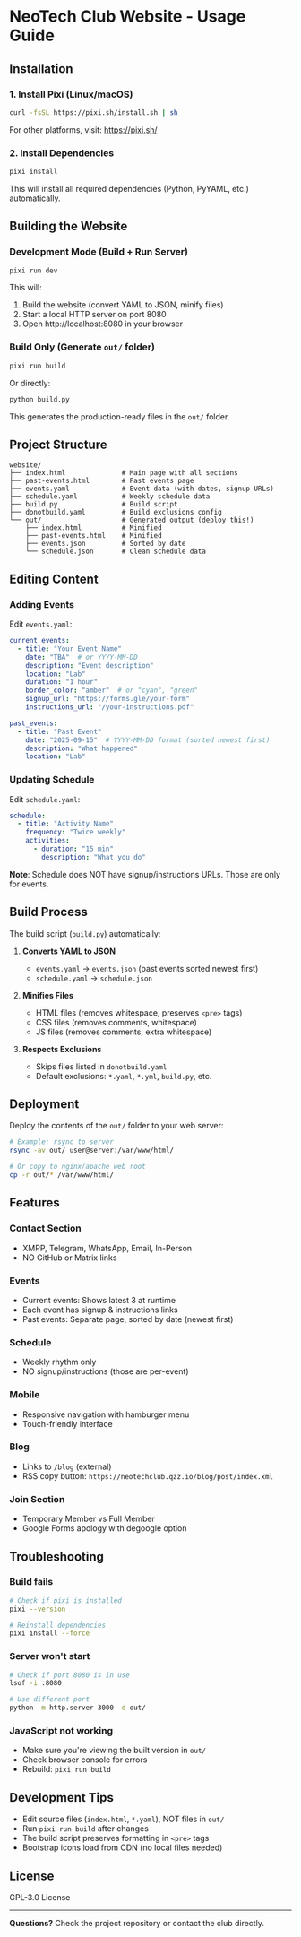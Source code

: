 # NeoTech Club Website - Usage Guide

## Installation

### 1. Install Pixi (Linux/macOS)

```bash
curl -fsSL https://pixi.sh/install.sh | sh
```

For other platforms, visit: https://pixi.sh/

### 2. Install Dependencies

```bash
pixi install
```

This will install all required dependencies (Python, PyYAML, etc.) automatically.

## Building the Website

### Development Mode (Build + Run Server)

```bash
pixi run dev
```

This will:
1. Build the website (convert YAML to JSON, minify files)
2. Start a local HTTP server on port 8080
3. Open http://localhost:8080 in your browser

### Build Only (Generate `out/` folder)

```bash
pixi run build
```

Or directly:

```bash
python build.py
```

This generates the production-ready files in the `out/` folder.

## Project Structure

```
website/
├── index.html              # Main page with all sections
├── past-events.html        # Past events page
├── events.yaml             # Event data (with dates, signup URLs)
├── schedule.yaml           # Weekly schedule data
├── build.py                # Build script
├── donotbuild.yaml         # Build exclusions config
└── out/                    # Generated output (deploy this!)
    ├── index.html          # Minified
    ├── past-events.html    # Minified
    ├── events.json         # Sorted by date
    └── schedule.json       # Clean schedule data
```

## Editing Content

### Adding Events

Edit `events.yaml`:

```yaml
current_events:
  - title: "Your Event Name"
    date: "TBA"  # or YYYY-MM-DD
    description: "Event description"
    location: "Lab"
    duration: "1 hour"
    border_color: "amber"  # or "cyan", "green"
    signup_url: "https://forms.gle/your-form"
    instructions_url: "/your-instructions.pdf"

past_events:
  - title: "Past Event"
    date: "2025-09-15"  # YYYY-MM-DD format (sorted newest first)
    description: "What happened"
    location: "Lab"
```

### Updating Schedule

Edit `schedule.yaml`:

```yaml
schedule:
  - title: "Activity Name"
    frequency: "Twice weekly"
    activities:
      - duration: "15 min"
        description: "What you do"
```

**Note**: Schedule does NOT have signup/instructions URLs. Those are only for events.

## Build Process

The build script (`build.py`) automatically:

1. **Converts YAML to JSON**
   - `events.yaml` → `events.json` (past events sorted newest first)
   - `schedule.yaml` → `schedule.json`

2. **Minifies Files**
   - HTML files (removes whitespace, preserves `<pre>` tags)
   - CSS files (removes comments, whitespace)
   - JS files (removes comments, extra whitespace)

3. **Respects Exclusions**
   - Skips files listed in `donotbuild.yaml`
   - Default exclusions: `*.yaml`, `*.yml`, `build.py`, etc.

## Deployment

Deploy the contents of the `out/` folder to your web server:

```bash
# Example: rsync to server
rsync -av out/ user@server:/var/www/html/

# Or copy to nginx/apache web root
cp -r out/* /var/www/html/
```

## Features

### Contact Section
- XMPP, Telegram, WhatsApp, Email, In-Person
- NO GitHub or Matrix links

### Events
- Current events: Shows latest 3 at runtime
- Each event has signup & instructions links
- Past events: Separate page, sorted by date (newest first)

### Schedule
- Weekly rhythm only
- NO signup/instructions (those are per-event)

### Mobile
- Responsive navigation with hamburger menu
- Touch-friendly interface

### Blog
- Links to `/blog` (external)
- RSS copy button: `https://neotechclub.qzz.io/blog/post/index.xml`

### Join Section
- Temporary Member vs Full Member
- Google Forms apology with degoogle option

## Troubleshooting

### Build fails
```bash
# Check if pixi is installed
pixi --version

# Reinstall dependencies
pixi install --force
```

### Server won't start
```bash
# Check if port 8080 is in use
lsof -i :8080

# Use different port
python -m http.server 3000 -d out/
```

### JavaScript not working
- Make sure you're viewing the built version in `out/`
- Check browser console for errors
- Rebuild: `pixi run build`

## Development Tips

- Edit source files (`index.html`, `*.yaml`), NOT files in `out/`
- Run `pixi run build` after changes
- The build script preserves formatting in `<pre>` tags
- Bootstrap icons load from CDN (no local files needed)

## License

GPL-3.0 License

---

**Questions?** Check the project repository or contact the club directly.

